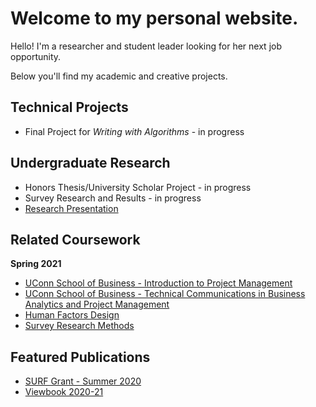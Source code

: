 # Welcome to my personal website.

Hello! I'm a researcher and student leader looking for her next job opportunity.

Below you'll find my academic and creative projects.

## Technical Projects
* Final Project for *Writing with Algorithms* - in progress

## Undergraduate Research
* Honors Thesis/University Scholar Project - in progress
* Survey Research and Results - in progress
* [Research Presentation](https://github.com/jenifervg/jenifervg.github.io/blob/main/Fall%202020%20Presentation.pdf)

## Related Coursework
**Spring 2021**
* [UConn School of Business - Introduction to Project Management](https://gradcatalog.uconn.edu/course-descriptions/course/OPIM/5270/)
* [UConn School of Business - Technical Communications in Business Analytics and Project Management](https://gradcatalog.uconn.edu/course-descriptions/course/OPIM/5601/)
* [Human Factors Design](https://catalog.uconn.edu/directory-of-courses/course/PSYC/3601/)
* [Survey Research Methods](https://catalog.uconn.edu/directory-of-courses/course/PP/2100)

## Featured Publications
* [SURF Grant - Summer 2020](https://history.uconn.edu/2020/05/22/jenifer-gaitan-hist-stamford-awarded-surf-grant/)
* [Viewbook 2020-21](https://admissions.uconn.edu/sites/default/files/2020-21-viewbook.pdf#page=16)
